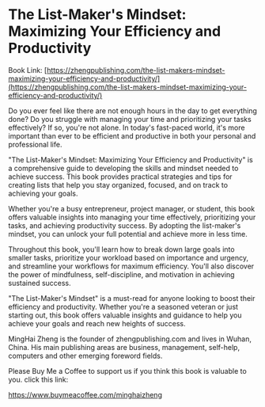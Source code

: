 # The List-Maker's Mindset: Maximizing Your Efficiency and Productivity

Book Link: [https://zhengpublishing.com/the-list-makers-mindset-maximizing-your-efficiency-and-productivity/](https://zhengpublishing.com/the-list-makers-mindset-maximizing-your-efficiency-and-productivity/)

Do you ever feel like there are not enough hours in the day to get everything done? Do you struggle with managing your time and prioritizing your tasks effectively? If so, you're not alone. In today's fast-paced world, it's more important than ever to be efficient and productive in both your personal and professional life.

"The List-Maker's Mindset: Maximizing Your Efficiency and Productivity" is a comprehensive guide to developing the skills and mindset needed to achieve success. This book provides practical strategies and tips for creating lists that help you stay organized, focused, and on track to achieving your goals.

Whether you're a busy entrepreneur, project manager, or student, this book offers valuable insights into managing your time effectively, prioritizing your tasks, and achieving productivity success. By adopting the list-maker's mindset, you can unlock your full potential and achieve more in less time.

Throughout this book, you'll learn how to break down large goals into smaller tasks, prioritize your workload based on importance and urgency, and streamline your workflows for maximum efficiency. You'll also discover the power of mindfulness, self-discipline, and motivation in achieving sustained success.

"The List-Maker's Mindset" is a must-read for anyone looking to boost their efficiency and productivity. Whether you're a seasoned veteran or just starting out, this book offers valuable insights and guidance to help you achieve your goals and reach new heights of success.

MingHai Zheng is the founder of zhengpublishing.com and lives in Wuhan, China. His main publishing areas are business, management, self-help, computers and other emerging foreword fields.

Please Buy Me a Coffee to support us if you think this book is valuable to you. click this link:

https://www.buymeacoffee.com/minghaizheng
